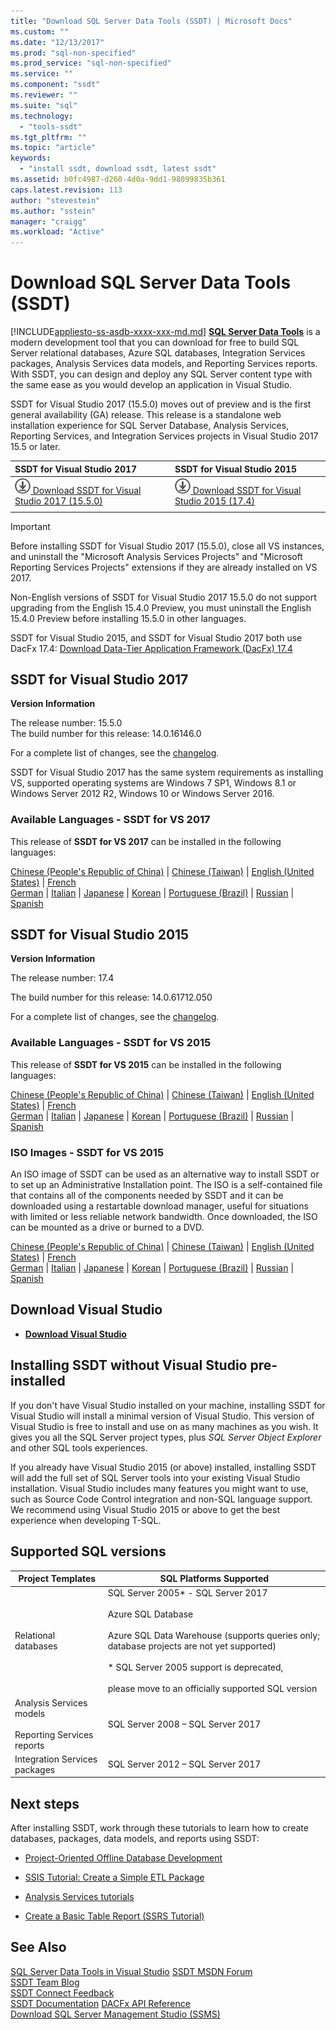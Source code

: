 ```yaml
---
title: "Download SQL Server Data Tools (SSDT) | Microsoft Docs"
ms.custom: ""
ms.date: "12/13/2017"
ms.prod: "sql-non-specified"
ms.prod_service: "sql-non-specified"
ms.service: ""
ms.component: "ssdt"
ms.reviewer: ""
ms.suite: "sql"
ms.technology: 
  - "tools-ssdt"
ms.tgt_pltfrm: ""
ms.topic: "article"
keywords: 
  - "install ssdt, download ssdt, latest ssdt"
ms.assetid: b0fc4987-d260-4d0a-9dd1-98099835b361
caps.latest.revision: 113
author: "stevestein"
ms.author: "sstein"
manager: "craigg"
ms.workload: "Active"
---
```

# Download SQL Server Data Tools (SSDT)
[!INCLUDE[appliesto-ss-asdb-xxxx-xxx-md.md](../includes/appliesto-ss-asdb-xxxx-xxx-md.md)]
**[SQL Server Data Tools](https://msdn.microsoft.com/library/hh272686(v=vs.103).aspx)** is a modern development tool that you can download for free to build SQL Server relational databases, Azure SQL databases, Integration Services packages, Analysis Services data models, and Reporting Services reports. With SSDT, you can design and deploy any SQL Server content type with the same ease as you would develop an application in Visual Studio. 

SSDT for Visual Studio 2017 (15.5.0) moves out of preview and is the first general availability (GA) release. This release is a standalone web installation experience for SQL Server Database, Analysis Services, Reporting Services, and Integration Services projects in Visual Studio 2017 15.5 or later.

| SSDT for Visual Studio 2017 | SSDT for Visual Studio 2015 | 
|:--|:--|
|[![download](../ssdt/media/download.png) Download SSDT for Visual Studio 2017 (15.5.0) ](https://go.microsoft.com/fwlink/?LinkId=863927) | [![download](../ssdt/media/download.png) Download SSDT for Visual Studio 2015 (17.4)](https://go.microsoft.com/fwlink/?linkid=863440)|
|||

> [!IMPORTANT]
> Before installing SSDT for Visual Studio 2017 (15.5.0), close all VS instances, and uninstall the "Microsoft Analysis Services Projects" and "Microsoft Reporting Services Projects" extensions if they are already installed on VS 2017. 
> 
> Non-English versions of SSDT for Visual Studio 2017 15.5.0 do not support upgrading from the English 15.4.0 Preview, you must uninstall the English 15.4.0 Preview before installing 15.5.0 in other languages. 


SSDT for Visual Studio 2015, and SSDT for Visual Studio 2017 both use DacFx 17.4: [Download Data-Tier Application Framework (DacFx) 17.4](https://www.microsoft.com/download/details.aspx?id=56356)



## SSDT for Visual Studio 2017
**Version Information**  
  
The release number: 15.5.0  
The build number for this release: 14.0.16146.0

For a complete list of changes, see the [changelog](changelog-for-sql-server-data-tools-ssdt.md).

SSDT for Visual Studio 2017 has the same system requirements as installing VS, supported operating systems are Windows 7 SP1, Windows 8.1 or Windows Server 2012 R2, Windows 10 or Windows Server 2016.  

### Available Languages - SSDT for VS 2017
  
This release of **SSDT for VS 2017** can be installed in the following languages:  

[Chinese (People's Republic of China)]( https://go.microsoft.com/fwlink/?linkid=863927&clcid=0x804) | 
[Chinese (Taiwan)]( https://go.microsoft.com/fwlink/?linkid=863927&clcid=0x404) | 
[English (United States)]( https://go.microsoft.com/fwlink/?linkid=863927&clcid=0x409) | 
[French]( https://go.microsoft.com/fwlink/?linkid=863927&clcid=0x40c)  
[German]( https://go.microsoft.com/fwlink/?linkid=863927&clcid=0x407) | 
[Italian]( https://go.microsoft.com/fwlink/?linkid=863927&clcid=0x410) | 
[Japanese]( https://go.microsoft.com/fwlink/?linkid=863927&clcid=0x411) | 
[Korean]( https://go.microsoft.com/fwlink/?linkid=863927&clcid=0x412) | 
[Portuguese (Brazil)]( https://go.microsoft.com/fwlink/?linkid=863927&clcid=0x416) | 
[Russian]( https://go.microsoft.com/fwlink/?linkid=863927&clcid=0x419) | 
[Spanish]( https://go.microsoft.com/fwlink/?linkid=863927&clcid=0x40a)  

## SSDT for Visual Studio 2015
**Version Information**  
  
The release number: 17.4

The build number for this release: 14.0.61712.050
  
For a complete list of changes, see the [changelog](changelog-for-sql-server-data-tools-ssdt.md).

### Available Languages - SSDT for VS 2015
  
This release of **SSDT for VS 2015** can be installed in the following languages:  

[Chinese (People's Republic of China)]( https://go.microsoft.com/fwlink/?linkid=863440&clcid=0x804) | 
[Chinese (Taiwan)]( https://go.microsoft.com/fwlink/?linkid=863440&clcid=0x404) | 
[English (United States)]( https://go.microsoft.com/fwlink/?linkid=863440&clcid=0x409) | 
[French]( https://go.microsoft.com/fwlink/?linkid=863440&clcid=0x40c)  
[German]( https://go.microsoft.com/fwlink/?linkid=863440&clcid=0x407) | 
[Italian]( https://go.microsoft.com/fwlink/?linkid=863440&clcid=0x410) | 
[Japanese]( https://go.microsoft.com/fwlink/?linkid=863440&clcid=0x411) | 
[Korean]( https://go.microsoft.com/fwlink/?linkid=863440&clcid=0x412) | 
[Portuguese (Brazil)]( https://go.microsoft.com/fwlink/?linkid=863440&clcid=0x416) | 
[Russian]( https://go.microsoft.com/fwlink/?linkid=863440&clcid=0x419) | 
[Spanish]( https://go.microsoft.com/fwlink/?linkid=863440&clcid=0x40a)  

### ISO Images - SSDT for VS 2015

An ISO image of SSDT can be used as an alternative way to install SSDT or to set up an Administrative Installation point. The ISO is a self-contained file that contains all of the components needed by SSDT and it can be downloaded using a restartable download manager, useful for situations with limited or less reliable network bandwidth. Once downloaded, the ISO can be mounted as a drive or burned to a DVD.

[Chinese (People's Republic of China)]( https://go.microsoft.com/fwlink/?linkid=858663&clcid=0x804) |
[Chinese (Taiwan)]( https://go.microsoft.com/fwlink/?linkid=858663&clcid=0x404) |
[English (United States)]( https://go.microsoft.com/fwlink/?linkid=858663&clcid=0x409) |
[French]( https://go.microsoft.com/fwlink/?linkid=858663&clcid=0x40c)  
[German]( https://go.microsoft.com/fwlink/?linkid=858663&clcid=0x407) |
[Italian]( https://go.microsoft.com/fwlink/?linkid=858663&clcid=0x410) |
[Japanese]( https://go.microsoft.com/fwlink/?linkid=858663&clcid=0x411) |
[Korean]( https://go.microsoft.com/fwlink/?linkid=858663&clcid=0x412) |
[Portuguese (Brazil)]( https://go.microsoft.com/fwlink/?linkid=858663&clcid=0x416) |
[Russian]( https://go.microsoft.com/fwlink/?linkid=858663&clcid=0x419) |
[Spanish]( https://go.microsoft.com/fwlink/?linkid=858663&clcid=0x40a)


## Download Visual Studio

* [**Download Visual Studio**](https://www.visualstudio.com/downloads)

## Installing SSDT without Visual Studio pre-installed

If you don't have Visual Studio installed on your machine, installing SSDT for Visual Studio will install a minimal version of Visual Studio. This version of Visual Studio is free to install and use on as many machines as you wish. It gives you all the SQL Server project types, plus *SQL Server Object Explorer* and other SQL tools experiences.

If you already have Visual Studio 2015 (or above) installed, installing SSDT will add the full set of SQL Server tools into your existing Visual Studio installation. Visual Studio includes many features you might want to use, such as Source Code Control integration and non-SQL language support. We recommend using Visual Studio 2015 or above to get the best experience when developing T-SQL.


## Supported SQL versions
  
|Project Templates|SQL Platforms Supported|  
|-------------------|--------------------|  
Relational databases|  SQL Server 2005* - SQL Server 2017 <br /><br />Azure SQL Database<br /><br />Azure SQL Data Warehouse (supports queries only; database projects are not yet supported)<br /><br />  * SQL Server 2005 support is deprecated,<br /><br /> please move to an officially supported SQL version|
  |Analysis Services models<br /><br />Reporting Services reports | SQL Server 2008 – SQL Server 2017|
  |Integration Services packages| SQL Server 2012 – SQL Server 2017    |
  
## Next steps  
After installing SSDT, work through these tutorials to learn how to create databases, packages, data models, and reports using SSDT:  
  
-   [Project-Oriented Offline Database Development](https://msdn.microsoft.com/library/hh272702(v=vs.103).aspx)  
  
-   [SSIS Tutorial: Create a Simple ETL Package](../integration-services/ssis-how-to-create-an-etl-package.md)  
  
-   [Analysis Services tutorials](../analysis-services/analysis-services-tutorials-ssas.md)  
  
-   [Create a Basic Table Report (SSRS Tutorial)](../reporting-services/create-a-basic-table-report-ssrs-tutorial.md)  
  



## See Also  
[SQL Server Data Tools in Visual Studio](https://msdn.microsoft.com/library/hh272686(v=vs.103).aspx)  
[SSDT MSDN Forum](https://social.msdn.microsoft.com/Forums/sqlserver/home?forum=ssdt)  
[SSDT Team Blog](http://blogs.msdn.com/b/ssdt/)  
[SSDT Connect Feedback](https://connect.microsoft.com/SQLServer/Feedback)  
[SSDT Documentation](https://msdn.microsoft.com/library/hh272686(v=vs.103).aspx)  
[DACFx API Reference](https://msdn.microsoft.com/library/dn645454.aspx)  
[Download SQL Server Management Studio (SSMS)](../ssms/download-sql-server-management-studio-ssms.md)  
